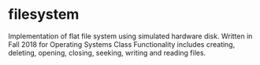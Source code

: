 # filesystem

Implementation of flat file system using simulated hardware disk. Written in Fall 2018 for Operating Systems Class
Functionality includes creating, deleting, opening, closing, seeking, writing and reading files.
